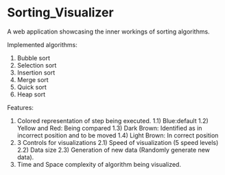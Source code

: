 # Sorting_Visualizer

A web application showcasing the inner workings of sorting algorithms.

Implemented algorithms:
1) Bubble sort
2) Selection sort
3) Insertion sort
4) Merge sort
5) Quick sort
6) Heap sort

Features:
1) Colored representation of step being executed.
  1.1) Blue:default
  1.2) Yellow and Red: Being compared
  1.3) Dark Brown: Identified as in incorrect position and to be moved
  1.4) Light Brown: In correct position
2) 3 Controls for visualizations
  2.1) Speed of visualization (5 speed levels)
  2.2) Data size 
  2.3) Generation of new data (Randomly generate new data).
4) Time and Space complexity of algorithm being visualized.
